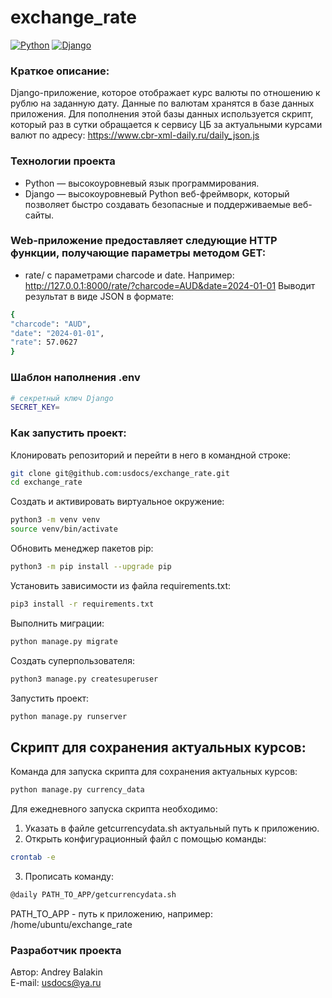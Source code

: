 # exchange_rate
[![Python](https://img.shields.io/badge/-Python-464646?style=flat&logo=Python&logoColor=ffffff&color=5fe620)](https://www.python.org/)
[![Django](https://img.shields.io/badge/-Django-464646?style=flat&logo=Django&logoColor=ffffff&color=5fe620)](https://www.djangoproject.com/)

### Краткое описание:
Django-приложение, которое отображает курс валюты по отношению к рублю на заданную дату. Данные по валютам хранятся в базе данных приложения. Для пополнения этой базы данных используется скрипт, который раз в сутки обращается к сервису ЦБ за актуальными курсами валют по адресу:
https://www.cbr-xml-daily.ru/daily_json.js

### Технологии проекта
* Python — высокоуровневый язык программирования.
* Django — высокоуровневый Python веб-фреймворк, который позволяет быстро создавать безопасные и поддерживаемые веб-сайты.

### Web-приложение предоставляет следующие HTTP функции, получающие параметры методом GET:
* rate/ с параметрами charcode и date. 
Например: http://127.0.0.1:8000/rate/?charcode=AUD&date=2024-01-01
Выводит результат в виде JSON в формате:
```bash
{
"charcode": "AUD",
"date": "2024-01-01",
"rate": 57.0627
}
```

### Шаблон наполнения .env

```bash
# секретный ключ Django
SECRET_KEY=
```

### Как запустить проект:

Клонировать репозиторий и перейти в него в командной строке:
```bash
git clone git@github.com:usdocs/exchange_rate.git
cd exchange_rate 
```

Cоздать и активировать виртуальное окружение:
```bash
python3 -m venv venv
source venv/bin/activate
```

Обновить менеджер пакетов pip:
```bash
python3 -m pip install --upgrade pip
```

Установить зависимости из файла requirements.txt:
```bash
pip3 install -r requirements.txt
```

Выполнить миграции:
```bash
python manage.py migrate
```

Создать суперпользователя:
```bash
python3 manage.py createsuperuser
```

Запустить проект:
```bash
python manage.py runserver
```


## Скрипт для сохранения актуальных курсов:
Команда для запуска скрипта для сохранения актуальных курсов:
```bash
python manage.py currency_data
```

Для ежедневного запуска скрипта необходимо:
1. Указать в файле getcurrencydata.sh актуальный путь к приложению.
2. Открыть конфигурационный файл с помощью команды:
```bash
crontab -e
```
3. Прописать команду:
```bash
@daily PATH_TO_APP/getcurrencydata.sh
```
PATH_TO_APP - путь к приложению, например: /home/ubuntu/exchange_rate


### Разработчик проекта

Автор: Andrey Balakin  
E-mail: [usdocs@ya.ru](mailto:usdocs@ya.ru)
